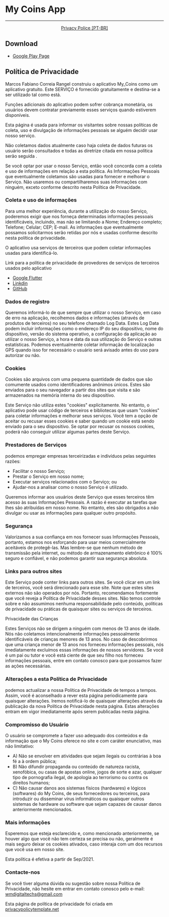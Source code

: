 # My Coins App

-------
<p align="center">
    <a href="#policeprivacy">Privacy Police [PT-BR]</a>
</p>

## Download
* [Google Play Page]("https://play.google.com/store/apps/details?id=br.com.rangeldev.my_coins")

## Política de Privacidade

Marcos Fabiano Correia Rangel construiu o aplicativo My_Coins como um aplicativo gratuito. Este SERVIÇO é fornecido gratuitamente e destina-se a ser utilizado tal como está.


Funções adicionais do aplicativo podem sofrer cobrança monetária, os usuários devem contratar  previamente  esses serviços  quando estiverem disponíveis.  

Esta página é usada para informar os visitantes sobre nossas políticas de coleta, uso e divulgação de informações pessoais se alguém decidir usar nosso serviço.

Não coletamos dados atualmente caso haja coleta de dados futuras os usuário serão consultados e todas as diretrize citada em nossa política serão seguida .

Se você optar por usar o nosso Serviço, então você concorda com a coleta e uso de informações em relação a esta política. As Informações Pessoais que eventualmente coletamos são usadas para fornecer e melhorar o Serviço. Não usaremos ou compartilharemos suas informações com ninguém, exceto conforme descrito nesta Política de Privacidade.

### Coleta e uso de informações

Para uma melhor experiência, durante a utilização do nosso Serviço, poderemos exigir que nos forneça determinadas informações pessoais identificáveis, incluindo, mas não se limitando a Nome; Endereço completo; Telefone; Celular; CEP; E-mail. As informações que eventualmente possamos solicitarmos serão retidas por nós e usadas conforme descrito nesta política de privacidade.

O aplicativo usa serviços de terceiros que podem coletar informações usadas para identificá-lo.

Link para a política de privacidade de provedores de serviços de terceiros usados pelo aplicativo

*  [Google Flutter](https://policies.google.com/privacy?hl=en)
*  [Linkdin](https://br.linkedin.com/legal/privacy-policy?)
*  [GitHub](https://docs.github.com/pt/github/site-policy/github-privacy-statement)

### Dados de registro

Queremos informá-lo de que sempre que utilizar o nosso Serviço, em caso de erro na aplicação, recolhemos dados e informações (através de produtos de terceiros) no seu telefone chamado Log Data. Estes Log Data podem incluir informações como o endereço IP do seu dispositivo, nome do dispositivo, versão do sistema operativo, a configuração da aplicação ao utilizar o nosso Serviço, a hora e data da sua utilização do Serviço e outras estatísticas.
Podemos eventualmente coletar informação de localização GPS quando isso for necessário o 
usuário será avisado antes do uso para autorizar ou não.

### Cookies

Cookies são arquivos com uma pequena quantidade de dados que são comumente usados como identificadores anônimos únicos. Estes são enviados para o seu navegador a partir dos sites que visita e são armazenados na memória interna do seu dispositivo.

Este Serviço não utiliza estes "cookies" explicitamente. No entanto, o aplicativo pode usar código de terceiros e bibliotecas que usam "cookies" para coletar informações e melhorar seus serviços. Você tem a opção de aceitar ou recusar esses cookies e saber quando um cookie está sendo enviado para o seu dispositivo. Se optar por recusar os nossos cookies, poderá não conseguir utilizar algumas partes deste Serviço.

### Prestadores de Serviços

podemos empregar empresas terceirizadas e indivíduos pelas seguintes razões:

*  Facilitar o nosso Serviço;
*  Prestar o Serviço em nosso nome;
*  Executar serviços relacionados com o Serviço; ou
*  Ajudar-nos a analisar como o nosso Serviço é utilizado.

Queremos informar aos usuários deste Serviço que esses terceiros têm acesso às suas Informações Pessoais. A razão é executar as tarefas que lhes são atribuídas em nosso nome. No entanto, eles são obrigados a não divulgar ou usar as informações para qualquer outro propósito.

### Segurança

Valorizamos a sua confiança em nos fornecer suas Informações Pessoais, portanto, estamos nos esforçando para usar meios comercialmente aceitáveis de protegê-las. Mas lembre-se que nenhum método de transmissão pela internet, ou método de armazenamento eletrônico é 100% seguro e confiável, e não podemos garantir sua segurança absoluta.

### Links para outros sites

Este Serviço pode conter links para outros sites. Se você clicar em um link de terceiros, você será direcionado para esse site. Note que estes sites externos não são operados por nós. Portanto, recomendamos fortemente que você reveja a Política de Privacidade desses sites. Não temos controle sobre e não assumimos nenhuma responsabilidade pelo conteúdo, políticas de privacidade ou práticas de quaisquer sites ou serviços de terceiros.

Privacidade das Crianças

Estes Serviços não se dirigem a ninguém com menos de 13 anos de idade. Nós não coletamos intencionalmente informações pessoalmente identificáveis de crianças menores de 13 anos. No caso de descobrirmos que uma criança menor de 13 anos nos forneceu informações pessoais, nós imediatamente excluímos essas informações de nossos servidores. Se você é um pai ou tutor e você está ciente de que seu filho nos forneceu informações pessoais, entre em contato conosco para que possamos fazer as ações necessárias.

### Alterações a esta Política de Privacidade

podemos actualizar a nossa Política de Privacidade de tempos a tempos. Assim, você é aconselhado a rever esta página periodicamente para quaisquer alterações. Iremos notificá-lo de quaisquer alterações através da publicação da nova Política de Privacidade nesta página. Estas alterações entram em vigor imediatamente após serem publicadas nesta página.

### Compromisso do Usuário

O usuário se compromete a fazer uso adequado dos conteúdos e da informação que o My Coins oferece no site e com caráter enunciativo, mas não limitativo:

   - A) Não se envolver em atividades que sejam ilegais ou contrárias à boa fé a à ordem pública;
   - B) Não difundir propaganda ou conteúdo de natureza racista, xenofóbica, ou casas de apostas online, jogos de sorte e azar, qualquer tipo de pornografia ilegal, de apologia ao terrorismo ou contra os direitos humanos;
   - C) Não causar danos aos sistemas físicos (hardwares) e lógicos (softwares) do My Coins, de seus fornecedores ou terceiros, para introduzir ou disseminar vírus informáticos ou quaisquer outros sistemas de hardware ou software que sejam capazes de causar danos anteriormente mencionados.

### Mais informações

Esperemos que esteja esclarecido e, como mencionado anteriormente, se houver algo que você não tem certeza se precisa ou não, geralmente é mais seguro deixar os cookies ativados, caso interaja com um dos recursos que você usa em nosso site.

Esta política é efetiva a partir de Sep/2021.

### Contacte-nos

Se você tiver alguma dúvida ou sugestão sobre nossa Política de Privacidade, não hesite em entrar em contato conosco pelo e-mail: wmdigitaltechs@gmail.com 

Esta página de política de privacidade foi criada em [privacypolicytemplate.net](https://privacypolicytemplate.net)